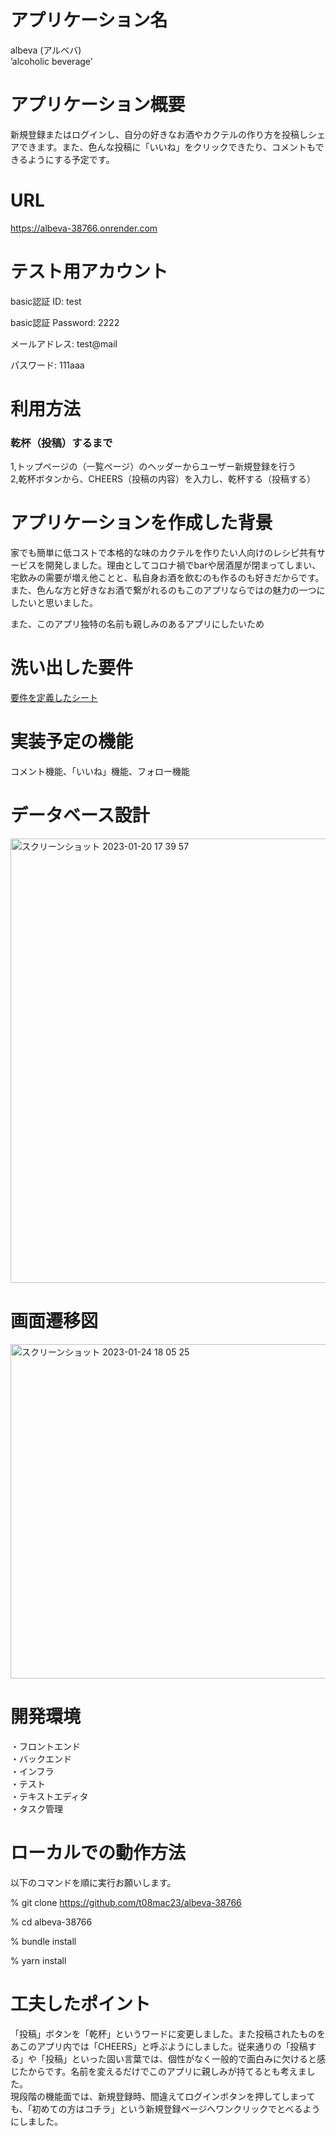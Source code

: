 # アプリケーション名  
albeva (アルベバ)  
’alcoholic beverage’  


# アプリケーション概要  
新規登録またはログインし、自分の好きなお酒やカクテルの作り方を投稿しシェアできます。また、色んな投稿に「いいね」をクリックできたり、コメントもできるようにする予定です。  


# URL  
https://albeva-38766.onrender.com  


# テスト用アカウント  
basic認証 ID:  test  

basic認証 Password:  2222  

メールアドレス:  test@mail  

パスワード:  111aaa


# 利用方法  

### 乾杯（投稿）するまで  
1,トップページの（一覧ページ）のヘッダーからユーザー新規登録を行う  
2,乾杯ボタンから、CHEERS（投稿の内容）を入力し、乾杯する（投稿する）  


# アプリケーションを作成した背景  

家でも簡単に低コストで本格的な味のカクテルを作りたい人向けのレシピ共有サービスを開発しました。理由としてコロナ禍でbarや居酒屋が閉まってしまい、宅飲みの需要が増え他ことと、私自身お酒を飲むのも作るのも好きだからです。また、色んな方と好きなお酒で繋がれるのもこのアプリならではの魅力の一つにしたいと思いました。  

また、このアプリ独特の名前も親しみのあるアプリにしたいため
# 洗い出した要件　  

[要件を定義したシート](https://docs.google.com/spreadsheets/d/1-k_UBMNJ6-_wT2_XmMVfI-Euuca0Lx0bzk_JvgNLELs/edit#gid=1247154864)  


# 実装予定の機能  

コメント機能、「いいね」機能、フォロー機能  


# データベース設計  
<img width="711" alt="スクリーンショット 2023-01-20 17 39 57" src="https://user-images.githubusercontent.com/118711928/213912438-fd0c7d14-d815-41da-b418-566a769e0125.png">  


# 画面遷移図  

<img width="535" alt="スクリーンショット 2023-01-24 18 05 25" src="https://user-images.githubusercontent.com/118711928/214251778-51f5b054-578c-4074-8d7f-d4299d017a19.png">  



# 開発環境  

・フロントエンド  
・バックエンド  
・インフラ  
・テスト  
・テキストエディタ  
・タスク管理  


# ローカルでの動作方法  

以下のコマンドを順に実行お願いします。  

% git clone https://github.com/t08mac23/albeva-38766  

% cd albeva-38766  

% bundle install  

% yarn install  


# 工夫したポイント  
「投稿」ボタンを「乾杯」というワードに変更しました。また投稿されたものをあこのアプリ内では「CHEERS」と呼ぶようにしました。従来通りの「投稿する」や「投稿」といった固い言葉では、個性がなく一般的で面白みに欠けると感じたからです。名前を変えるだけでこのアプリに親しみが持てるとも考えました。  
現段階の機能面では、新規登録時、間違えてログインボタンを押してしまっても、「初めての方はコチラ」という新規登録ページへワンクリックでとべるようにしました。  
